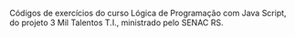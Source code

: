 Códigos de exercícios do curso Lógica de Programação com Java Script, do projeto 3 Mil Talentos T.I., ministrado pelo SENAC RS.

